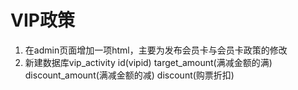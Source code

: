 #
# VIP政策

1. 在admin页面增加一项html，主要为发布会员卡与会员卡政策的修改
2. 新建数据库vip_activity
id(vipid) target_amount(满减金额的满) discount_amount(满减金额的减) discount(购票折扣)